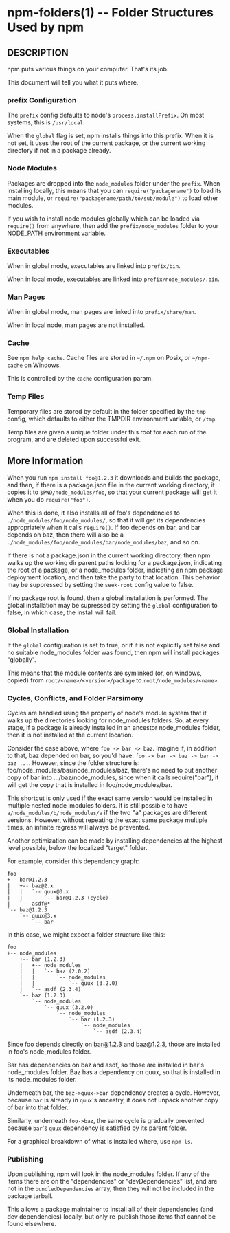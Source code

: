 npm-folders(1) -- Folder Structures Used by npm
===============================================

## DESCRIPTION

npm puts various things on your computer.  That's its job.

This document will tell you what it puts where.

### prefix Configuration

The `prefix` config defaults to node's `process.installPrefix`.  On most
systems, this is `/usr/local`.

When the `global` flag is set, npm installs things into this prefix.
When it is not set, it uses the root of the current package, or the
current working directory if not in a package already.

### Node Modules

Packages are dropped into the `node_modules` folder under the `prefix`.
When installing locally, this means that you can
`require("packagename")` to load its main module, or
`require("packagename/path/to/sub/module")` to load other modules.

If you wish to install node modules globally which can be loaded via
`require()` from anywhere, then add the `prefix/node_modules` folder to
your NODE_PATH environment variable.

### Executables

When in global mode, executables are linked into `prefix/bin`.

When in local mode, executables are linked into
`prefix/node_modules/.bin`.

### Man Pages

When in global mode, man pages are linked into `prefix/share/man`.

When in local node, man pages are not installed.

### Cache

See `npm help cache`.  Cache files are stored in `~/.npm` on Posix, or
`~/npm-cache` on Windows.

This is controlled by the `cache` configuration param.

### Temp Files

Temporary files are stored by default in the folder specified by the
`tmp` config, which defaults to either the TMPDIR environment
variable, or `/tmp`.

Temp files are given a unique folder under this root for each run of the
program, and are deleted upon successful exit.

## More Information

When you run `npm install foo@1.2.3` it downloads and builds the
package, and then, if there is a package.json file in the current
working directory, it copies it to `$PWD/node_modules/foo`, so that your
current package will get it when you do `require("foo")`.

When this is done, it also installs all of foo's dependencies to
`./node_modules/foo/node_modules/`, so that it will get its dependencies
appropriately when it calls `require()`.  If foo depends on bar, and bar
depends on baz, then there will also be a
`./node_modules/foo/node_modules/bar/node_modules/baz`, and so on.

If there is not a package.json in the current working directory, then
npm walks up the working dir parent paths looking for a package.json,
indicating the root of a package, or a node_modules folder,
indicating an npm package deployment location, and then take the party to that
location.  This behavior may be suppressed by setting the `seek-root`
config value to false.

If no package root is found, then a global installation is performed.
The global installation may be supressed by setting the `global`
configuration to false, in which case, the install will fail.

### Global Installation

If the `global` configuration is set to true, or if it is not explicitly
set false and no suitable node_modules folder was found, then npm will
install packages "globally".

This means that the module contents are symlinked (or, on windows,
copied) from `root/<name>/<version>/package` to
`root/node_modules/<name>`.

### Cycles, Conflicts, and Folder Parsimony

Cycles are handled using the property of node's module system that it
walks up the directories looking for node_modules folders.  So, at every
stage, if a package is already installed in an ancestor node_modules
folder, then it is not installed at the current location.

Consider the case above, where `foo -> bar -> baz`.  Imagine if, in
addition to that, baz depended on bar, so you'd have:
`foo -> bar -> baz -> bar -> baz ...`.  However, since the folder
structure is: foo/node_modules/bar/node_modules/baz, there's no need to
put another copy of bar into .../baz/node_modules, since when it calls
require("bar"), it will get the copy that is installed in
foo/node_modules/bar.

This shortcut is only used if the exact same
version would be installed in multiple nested node_modules folders.  It
is still possible to have `a/node_modules/b/node_modules/a` if the two
"a" packages are different versions.  However, without repeating the
exact same package multiple times, an infinite regress will always be
prevented.

Another optimization can be made by installing dependencies at the
highest level possible, below the localized "target" folder.

For example, consider this dependency graph:

    foo
    +-- bar@1.2.3
    |   +-- baz@2.x
    |   |   `-- quux@3.x
    |   |       `-- bar@1.2.3 (cycle)
    |   `-- asdf@*
    `-- baz@1.2.3
        `-- quux@3.x
            `-- bar

In this case, we might expect a folder structure like this:

    foo
    +-- node_modules
        +-- bar (1.2.3)
        |   +-- node_modules
        |   |   `-- baz (2.0.2)
        |   |       `-- node_modules
        |   |           `-- quux (3.2.0)
        |   `-- asdf (2.3.4)
        `-- baz (1.2.3)
            `-- node_modules
                `-- quux (3.2.0)
                    `-- node_modules
                        `-- bar (1.2.3)
                            `-- node_modules
                                `-- asdf (2.3.4)

Since foo depends directly on bar@1.2.3 and baz@1.2.3, those are
installed in foo's node_modules folder.

Bar has dependencies on baz and asdf, so those are installed in bar's
node_modules folder.  Baz has a dependency on quux, so that is installed
in its node_modules folder.

Underneath bar, the `baz->quux->bar` dependency creates a cycle.
However, because `bar` is already in `quux`'s ancestry, it does not
unpack another copy of bar into that folder.

Similarly, underneath `foo->baz`, the same cycle is gradually prevented
because `bar`'s `quux` dependency is satisfied by its parent folder.

For a graphical breakdown of what is installed where, use `npm ls`.

### Publishing

Upon publishing, npm will look in the node_modules folder.  If any of
the items there are on the "dependencies" or "devDependencies" list,
and are not in the `bundledDependencies` array, then they will not be
included in the package tarball.

This allows a package maintainer to install all of their dependencies
(and dev dependencies) locally, but only re-publish those items that
cannot be found elsewhere.
